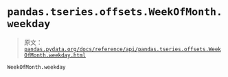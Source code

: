 # `pandas.tseries.offsets.WeekOfMonth.weekday`

> 原文：[`pandas.pydata.org/docs/reference/api/pandas.tseries.offsets.WeekOfMonth.weekday.html`](https://pandas.pydata.org/docs/reference/api/pandas.tseries.offsets.WeekOfMonth.weekday.html)

```py
WeekOfMonth.weekday
```
